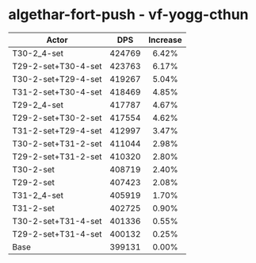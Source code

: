 # algethar-fort-push - vf-yogg-cthun
| Actor | DPS | Increase |
|---|:---:|:---:|
|T30-2_4-set|424769|6.42%|
|T29-2-set+T30-4-set|423763|6.17%|
|T30-2-set+T29-4-set|419267|5.04%|
|T31-2-set+T30-4-set|418469|4.85%|
|T29-2_4-set|417787|4.67%|
|T29-2-set+T30-2-set|417554|4.62%|
|T31-2-set+T29-4-set|412997|3.47%|
|T30-2-set+T31-2-set|411044|2.98%|
|T29-2-set+T31-2-set|410320|2.80%|
|T30-2-set|408719|2.40%|
|T29-2-set|407423|2.08%|
|T31-2_4-set|405919|1.70%|
|T31-2-set|402725|0.90%|
|T30-2-set+T31-4-set|401336|0.55%|
|T29-2-set+T31-4-set|400132|0.25%|
|Base|399131|0.00%|
